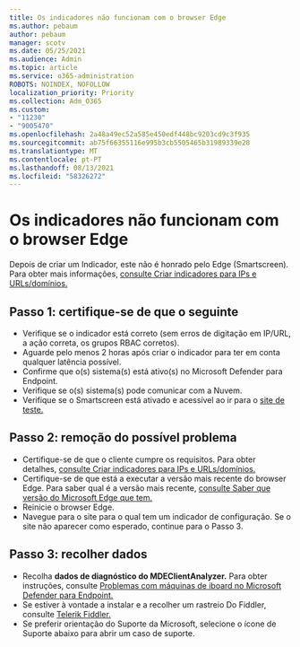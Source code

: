 ```yaml
---
title: Os indicadores não funcionam com o browser Edge
ms.author: pebaum
author: pebaum
manager: scotv
ms.date: 05/25/2021
ms.audience: Admin
ms.topic: article
ms.service: o365-administration
ROBOTS: NOINDEX, NOFOLLOW
localization_priority: Priority
ms.collection: Adm_O365
ms.custom:
- "11230"
- "9005470"
ms.openlocfilehash: 2a48a49ec52a585e450edf448bc9203cd9c3f935
ms.sourcegitcommit: ab75f66355116e995b3cb5505465b31989339e28
ms.translationtype: MT
ms.contentlocale: pt-PT
ms.lasthandoff: 08/13/2021
ms.locfileid: "58326272"
---
```

# <a name="indicators-dont-work-using-edge-browser"></a>Os indicadores não funcionam com o browser Edge

Depois de criar um Indicador, este não é honrado pelo Edge (Smartscreen). Para obter mais informações, [consulte Criar indicadores para IPs e URLs/domínios.](https://docs.microsoft.com/microsoft-365/security/defender-endpoint/indicator-ip-domain)

## <a name="step-1-ensure-the-following"></a>Passo 1: certifique-se de que o seguinte

- Verifique se o indicador está correto (sem erros de digitação em IP/URL, a ação correta, os grupos RBAC corretos).
- Aguarde pelo menos 2 horas após criar o indicador para ter em conta qualquer latência possível.
- Confirme que o(s) sistema(s) está ativo(s) no Microsoft Defender para Endpoint.
- Verifique se o(s) sistema(s) pode comunicar com a Nuvem.
- Verifique se o Smartscreen está ativado e acessível ao ir para o [site de teste.](https://demo.smartscreen.msft.net)

## <a name="step-2-troubleshoot-the-potential-issue"></a>Passo 2: remoção do possível problema

- Certifique-se de que o cliente cumpre os requisitos. Para obter detalhes, [consulte Criar indicadores para IPs e URLs/domínios.](https://docs.microsoft.com/microsoft-365/security/defender-endpoint/indicator-ip-domain)
- Certifique-se de que está a executar a versão mais recente do browser Edge. Para saber qual é a versão mais recente, [consulte Saber que versão do Microsoft Edge que tem.](https://support.microsoft.com/microsoft-edge/find-out-which-version-of-microsoft-edge-you-have-c726bee8-c42e-e472-e954-4cf5123497eb)
- Reinicie o browser Edge.
- Navegue para o site para o qual tem um indicador de configuração. Se o site não aparecer como esperado, continue para o Passo 3. 

## <a name="step-3-collect-data"></a>Passo 3: recolher dados

- Recolha **dados de diagnóstico do MDEClientAnalyzer.** Para obter instruções, consulte [Problemas com máquinas de iboard no Microsoft Defender para Endpoint.](issues-with-onboarding-machines.md)
- Se estiver à vontade a instalar e a recolher um rastreio Do Fiddler, consulte [Telerik Fiddler.](http://www.telerik.com/fiddler)
- Se preferir orientação do Suporte da Microsoft, selecione o ícone de Suporte abaixo para abrir um caso de suporte.
